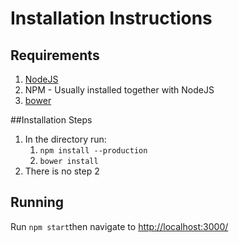 Installation Instructions
===


## Requirements
1. [NodeJS](https://nodejs.org)
2. NPM - Usually installed together with NodeJS
3. [bower](http://bower.io)

##Installation Steps
1. In the directory run:
    1. `npm install --production`
    2. `bower install`
2. There is no step 2

## Running
Run `npm start`then navigate to [http://localhost:3000/](http://localhost:3000/)
